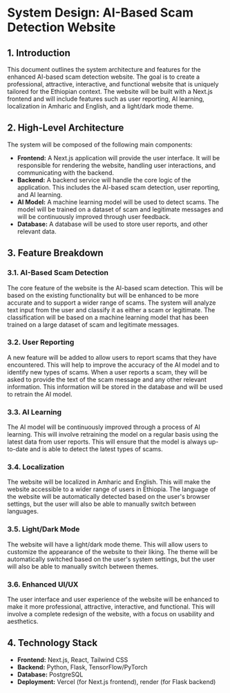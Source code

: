 # System Design: AI-Based Scam Detection Website

## 1. Introduction

This document outlines the system architecture and features for the enhanced AI-based scam detection website. The goal is to create a professional, attractive, interactive, and functional website that is uniquely tailored for the Ethiopian context. The website will be built with a Next.js frontend and will include features such as user reporting, AI learning, localization in Amharic and English, and a light/dark mode theme.

## 2. High-Level Architecture

The system will be composed of the following main components:

- **Frontend:** A Next.js application will provide the user interface. It will be responsible for rendering the website, handling user interactions, and communicating with the backend.
- **Backend:** A backend service will handle the core logic of the application. This includes the AI-based scam detection, user reporting, and AI learning.
- **AI Model:** A machine learning model will be used to detect scams. The model will be trained on a dataset of scam and legitimate messages and will be continuously improved through user feedback.
- **Database:** A database will be used to store user reports, and other relevant data.

## 3. Feature Breakdown

### 3.1. AI-Based Scam Detection

The core feature of the website is the AI-based scam detection. This will be based on the existing functionality but will be enhanced to be more accurate and to support a wider range of scams. The system will analyze text input from the user and classify it as either a scam or legitimate. The classification will be based on a machine learning model that has been trained on a large dataset of scam and legitimate messages.

### 3.2. User Reporting

A new feature will be added to allow users to report scams that they have encountered. This will help to improve the accuracy of the AI model and to identify new types of scams. When a user reports a scam, they will be asked to provide the text of the scam message and any other relevant information. This information will be stored in the database and will be used to retrain the AI model.

### 3.3. AI Learning

The AI model will be continuously improved through a process of AI learning. This will involve retraining the model on a regular basis using the latest data from user reports. This will ensure that the model is always up-to-date and is able to detect the latest types of scams.

### 3.4. Localization

The website will be localized in Amharic and English. This will make the website accessible to a wider range of users in Ethiopia. The language of the website will be automatically detected based on the user's browser settings, but the user will also be able to manually switch between languages.

### 3.5. Light/Dark Mode

The website will have a light/dark mode theme. This will allow users to customize the appearance of the website to their liking. The theme will be automatically switched based on the user's system settings, but the user will also be able to manually switch between themes.

### 3.6. Enhanced UI/UX

The user interface and user experience of the website will be enhanced to make it more professional, attractive, interactive, and functional. This will involve a complete redesign of the website, with a focus on usability and aesthetics.

## 4. Technology Stack

- **Frontend:** Next.js, React, Tailwind CSS
- **Backend:** Python, Flask, TensorFlow/PyTorch
- **Database:** PostgreSQL
- **Deployment:** Vercel (for Next.js frontend), render (for Flask backend)
